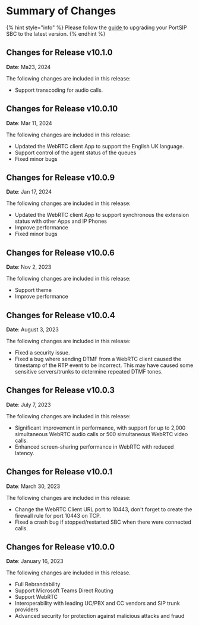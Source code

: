 # Summary of Changes

{% hint style="info" %}
Please follow the [guide ](upgrading-portsip-sbc-to-new-versions.md)to upgrading your PortSIP SBC to the latest version.
{% endhint %}

## Changes for Release v10.1.0

**Date**: Ma23, 2024

The following changes are included in this release:

* Support transcoding for audio calls.

## Changes for Release v10.0.10

**Date**: Mar 11, 2024

The following changes are included in this release:

* Updated the WebRTC client App to support the English UK language.
* Support control of the agent status of the queues
* Fixed minor bugs

## Changes for Release v10.0.9

**Date**: Jan 17, 2024

The following changes are included in this release:

* Updated the WebRTC client App to support synchronous the extension status with other Apps and IP Phones
* Improve performance
* Fixed minor bugs

## Changes for Release v10.0.6

**Date**: Nov 2, 2023

The following changes are included in this release:

* Support theme
* Improve performance

## Changes for Release v10.0.4

**Date**: August 3, 2023

The following changes are included in this release:

* Fixed a security issue.
* Fixed a bug where sending DTMF from a WebRTC client caused the timestamp of the RTP event to be incorrect. This may have caused some sensitive servers/trunks to determine repeated DTMF tones.

## Changes for Release v10.0.3

**Date**: July 7, 2023

The following changes are included in this release:

* Significant improvement in performance, with support for up to 2,000 simultaneous WebRTC audio calls or 500 simultaneous WebRTC video calls.
* Enhanced screen-sharing performance in WebRTC with reduced latency.

## Changes for Release v10.0.1

**Date**: March 30, 2023

The following changes are included in this release:

* Change the WebRTC Client URL port to 10443, don't forget to create the firewall rule for port 10443 on TCP.
* Fixed a crash bug if stopped/restarted SBC when there were connected calls.

## Changes for Release v10.0.0

**Date**: January 16, 2023

The following changes are included in this release.

* Full Rebrandability
* Support Microsoft Teams Direct Routing
* Support WebRTC
* Interoperability with leading UC/PBX and CC vendors and SIP trunk providers
* Advanced security for protection against malicious attacks and fraud

